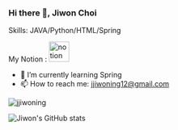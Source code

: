 ### Hi there 👋, Jiwon Choi
Skills: JAVA/Python/HTML/Spring

My Notion : [<img src='https://cdn.jsdelivr.net/npm/simple-icons@3.0.1/icons/notion.svg' alt='notion' height='40'>](https://substantial-tuba-788.notion.site/My-Study-7946c3a15a6243dab70115a6c12bdff7)  

- 🌱 I’m currently learning Spring 
- 📫 How to reach me: jjiwoning12@gmail.com 

<p><img align="center" src="https://github-readme-stats.vercel.app/api/top-langs?username=jjiwoning&show_icons=true&locale=en&layout=compact" alt="jjiwoning" /></p>

![Jiwon's GitHub stats](https://github-readme-stats.vercel.app/api?username=jjiwoning&show_icons=true&theme=radical)


<!--
**jjiwoning/jjiwoning** is a ✨ _special_ ✨ repository because its `README.md` (this file) appears on your GitHub profile.

Here are some ideas to get you started:

- 🔭 I’m currently working on ...
- 🌱 I’m currently learning ...
- 👯 I’m looking to collaborate on ...
- 🤔 I’m looking for help with ...
- 💬 Ask me about ...
- 📫 How to reach me: ...
- 😄 Pronouns: ...
- ⚡ Fun fact: ...
-->
